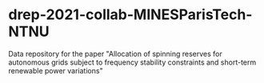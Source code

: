 # drep-2021-collab-MINESParisTech-NTNU
Data repository for the paper "Allocation of spinning reserves for autonomous grids subject to frequency stability constraints and short-term renewable power variations"
